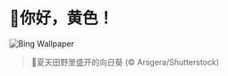 # 🔖你好，黄色！

![Bing Wallpaper](https://www.bing.com/th?id=OHR.HappySunflower_ZH-CN5840993161_1920x1080.jpg&rf=LaDigue_1920x1080.jpg&pid=hp)

> 📝夏天田野里盛开的向日葵 (© Arsgera/Shutterstock)
